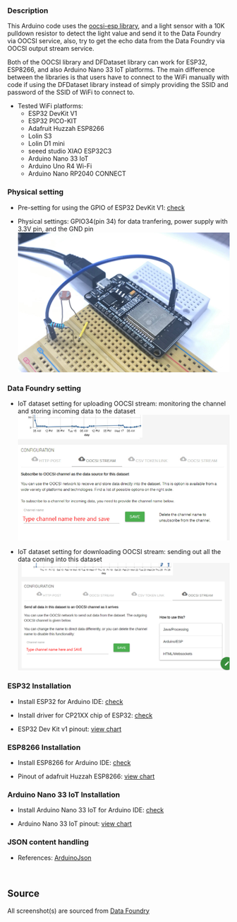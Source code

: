 ### Description

This Arduino code uses the [oocsi-esp library](https://github.com/iddi/oocsi-esp#readme), and a light sensor with a 10K pulldown resistor to detect the light value and send it to the Data Foundry via OOCSI service, also, try to get the echo data from the Data Foundry via OOCSI output stream service.

Both of the OOCSI library and DFDataset library can work for ESP32, ESP8266, and also Arduino Nano 33 IoT platforms. The main difference between the libraries is that users have to connect to the WiFi manually with code if using the DFDataset library instead of simply providing the SSID and password of the SSID of WiFi to connect to.

* Tested WiFi platforms:
  - ESP32 DevKit V1
  - ESP32 PICO-KIT
  - Adafruit Huzzah ESP8266
  - Lolin S3
  - Lolin D1 mini
  - seeed studio XIAO ESP32C3
  - Arduino Nano 33 IoT
  - Arduino Uno R4 Wi-Fi
  - Arduino Nano RP2040 CONNECT

### Physical setting

* Pre-setting for using the GPIO of ESP32 DevKit V1: [check](https://randomnerdtutorials.com/esp32-adc-analog-read-arduino-ide/)

* Physical settings: GPIO34(pin 34) for data tranfering, power supply with 3.3V pin, and the GND pin
![](images/esp32-lightSensor-OOCSI.jpg)



### Data Foundry setting

* IoT dataset setting for uploading OOCSI stream: monitoring the channel and storing incoming data to the dataset
![](images/usecase-esp32-OOCSI-upload.jpg)

* IoT dataset setting for downloading OOCSI stream: sending out all the data coming into this dataset
![](images/usecase-esp32-OOCSI-download.png)



### ESP32 Installation

* Install ESP32 for Arduino IDE: [check](https://randomnerdtutorials.com/installing-the-esp32-board-in-arduino-ide-windows-instructions/)

* Install driver for CP21XX chip of ESP32: [check](https://techexplorations.com/guides/esp32/begin/cp21xxx/)

* ESP32 Dev Kit v1 pinout: [view chart](https://www.mischianti.org/wp-content/uploads/2020/11/ESP32-DOIT-DEV-KIT-v1-pinout-mischianti.png)


### ESP8266 Installation

* Install ESP8266 for Arduino IDE: [check](https://randomnerdtutorials.com/how-to-install-esp8266-board-arduino-ide/)

* Pinout of adafruit Huzzah ESP8266: [view chart](https://learn.adafruit.com/assets/46249)


### Arduino Nano 33 IoT Installation

* Install Arduino Nano 33 IoT for Arduino IDE: [check](https://www.arduino.cc/en/Guide/NANO33IoT)

* Arduino Nano 33 IoT pinout: [view chart](https://content.arduino.cc/assets/Pinout-NANO33IoT_latest.png)


### JSON content handling

* References: [ArduinoJson](https://arduinojson.org/)

<br />

## Source

All screenshot(s) are sourced from [Data Foundry](https://data.id.tue.nl/)